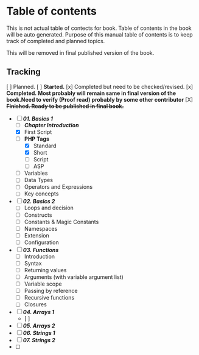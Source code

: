# Table of contents

This is not actual table of contects for book. Table of contents in the book will be auto generated. Purpose of this manual table of contents is to keep track of completed and planned topics.

This will be removed in final published version of the book.

## Tracking

[ ] Planned.
[ ] **Started.**
[x] Completed but need to be checked/revised.
[x] **Completed. Most probably will remain same in final version of the book.Need to verify (Proof read) probably by some other contributor**
[X] **~~Finished. Ready to be published in final book.~~**

* [ ] ***01. Basics 1***
  * [ ] ***Chapter Introduction***
  * [x] First Script
  * [ ] **PHP Tags**
    * [X] Standard
    * [X] Short
    * [ ] Script
    * [ ] ASP
  * [ ] Variables
  * [ ] Data Types
  * [ ] Operators and Expressions
  * [ ] Key concepts
* [ ] ***02. Basics 2***
  * [ ] Loops and decision
  * [ ] Constructs
  * [ ] Constants & Magic Constants
  * [ ] Namespaces
  * [ ] Extension
  * [ ] Configuration
* [ ] ***03. Functions***
  * [ ] Introduction
  * [ ] Syntax
  * [ ] Returning values
  * [ ] Arguments (with variable argument list)
  * [ ] Variable scope
  * [ ] Passing by reference
  * [ ] Recursive functions
  * [ ] Closures
* [ ] ***04. Arrays 1***
  * [ ] 
* [ ] ***05. Arrays 2***
* [ ] ***06. Strings 1***
* [ ] ***07. Strings 2***
* [ ] 